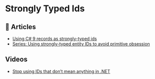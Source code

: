 # Strongly Typed Ids

## 📕 Articles

- [Using C# 9 records as strongly-typed ids](https://thomaslevesque.com/series/using-c%23-9-records-as-strongly-typed-ids/)
- [Series: Using strongly-typed entity IDs to avoid primitive obsession](https://andrewlock.net/series/using-strongly-typed-entity-ids-to-avoid-primitive-obsession/)

## Videos
- [Stop using IDs that don’t mean anything in .NET](https://www.youtube.com/watch?v=z4SB5BkQX7M)